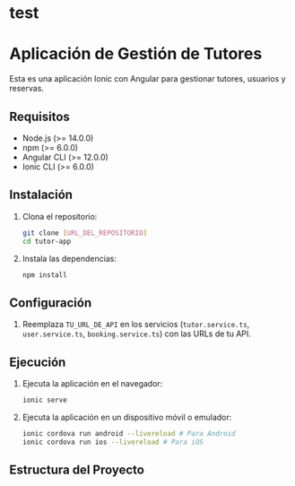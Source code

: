 # test
# Aplicación de Gestión de Tutores

Esta es una aplicación Ionic con Angular para gestionar tutores, usuarios y reservas.

## Requisitos

* Node.js (>= 14.0.0)
* npm (>= 6.0.0)
* Angular CLI (>= 12.0.0)
* Ionic CLI (>= 6.0.0)

## Instalación

1.  Clona el repositorio:

    ```bash
    git clone [URL_DEL_REPOSITORIO]
    cd tutor-app
    ```

2.  Instala las dependencias:

    ```bash
    npm install
    ```

## Configuración

1.  Reemplaza `TU_URL_DE_API` en los servicios (`tutor.service.ts`, `user.service.ts`, `booking.service.ts`) con las URLs de tu API.

## Ejecución

1.  Ejecuta la aplicación en el navegador:

    ```bash
    ionic serve
    ```

2.  Ejecuta la aplicación en un dispositivo móvil o emulador:

    ```bash
    ionic cordova run android --livereload # Para Android
    ionic cordova run ios --livereload # Para iOS
    ```

## Estructura del Proyecto

